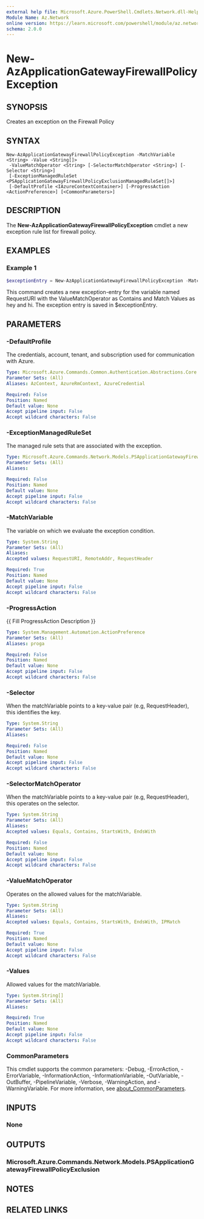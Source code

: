 ```yaml
---
external help file: Microsoft.Azure.PowerShell.Cmdlets.Network.dll-Help.xml
Module Name: Az.Network
online version: https://learn.microsoft.com/powershell/module/az.network/new-azapplicationgatewayfirewallpolicyexception
schema: 2.0.0
---
```


# New-AzApplicationGatewayFirewallPolicyException

## SYNOPSIS
Creates an exception on the Firewall Policy

## SYNTAX

```
New-AzApplicationGatewayFirewallPolicyException -MatchVariable <String> -Value <String[]>
 -ValueMatchOperator <String> [-SelectorMatchOperator <String>] [-Selector <String>]
 [-ExceptionManagedRuleSet <PSApplicationGatewayFirewallPolicyExclusionManagedRuleSet[]>]
 [-DefaultProfile <IAzureContextContainer>] [-ProgressAction <ActionPreference>] [<CommonParameters>]
```

## DESCRIPTION
The **New-AzApplicationGatewayFirewallPolicyException** cmdlet a new exception rule list for firewall policy.

## EXAMPLES

### Example 1
```powershell
$exceptionEntry = New-AzApplicationGatewayFirewallPolicyException -MatchVariable "RequestURI" -Value "hey","hi" -ValueMatchOperator "Contains"
```

This command creates a new exception-entry for the variable named RequestURI with the ValueMatchOperator as Contains and Match Values as hey and hi. The exception entry is saved in $exceptionEntry.

## PARAMETERS

### -DefaultProfile
The credentials, account, tenant, and subscription used for communication with Azure.

```yaml
Type: Microsoft.Azure.Commands.Common.Authentication.Abstractions.Core.IAzureContextContainer
Parameter Sets: (All)
Aliases: AzContext, AzureRmContext, AzureCredential

Required: False
Position: Named
Default value: None
Accept pipeline input: False
Accept wildcard characters: False
```
### -ExceptionManagedRuleSet
The managed rule sets that are associated with the exception.
```yaml
Type: Microsoft.Azure.Commands.Network.Models.PSApplicationGatewayFirewallPolicyExclusionManagedRuleSet[]
Parameter Sets: (All)
Aliases:

Required: False
Position: Named
Default value: None
Accept pipeline input: False
Accept wildcard characters: False
```
### -MatchVariable
The variable on which we evaluate the exception condition.
```yaml
Type: System.String
Parameter Sets: (All)
Aliases:
Accepted values: RequestURI, RemoteAddr, RequestHeader

Required: True
Position: Named
Default value: None
Accept pipeline input: False
Accept wildcard characters: False
```
### -ProgressAction
{{ Fill ProgressAction Description }}
```yaml
Type: System.Management.Automation.ActionPreference
Parameter Sets: (All)
Aliases: proga

Required: False
Position: Named
Default value: None
Accept pipeline input: False
Accept wildcard characters: False
```
### -Selector
When the matchVariable points to a key-value pair (e.g, RequestHeader), this identifies the key.
```yaml
Type: System.String
Parameter Sets: (All)
Aliases:

Required: False
Position: Named
Default value: None
Accept pipeline input: False
Accept wildcard characters: False
```
### -SelectorMatchOperator
When the matchVariable points to a key-value pair (e.g, RequestHeader), this operates on the selector.
```yaml
Type: System.String
Parameter Sets: (All)
Aliases:
Accepted values: Equals, Contains, StartsWith, EndsWith

Required: False
Position: Named
Default value: None
Accept pipeline input: False
Accept wildcard characters: False
```
### -ValueMatchOperator
Operates on the allowed values for the matchVariable.
```yaml
Type: System.String
Parameter Sets: (All)
Aliases:
Accepted values: Equals, Contains, StartsWith, EndsWith, IPMatch

Required: True
Position: Named
Default value: None
Accept pipeline input: False
Accept wildcard characters: False
```
### -Values
Allowed values for the matchVariable.
```yaml
Type: System.String[]
Parameter Sets: (All)
Aliases:

Required: True
Position: Named
Default value: None
Accept pipeline input: False
Accept wildcard characters: False
```
### CommonParameters
This cmdlet supports the common parameters: -Debug, -ErrorAction, -ErrorVariable, -InformationAction, -InformationVariable, -OutVariable, -OutBuffer, -PipelineVariable, -Verbose, -WarningAction, and -WarningVariable. For more information, see [about_CommonParameters](http://go.microsoft.com/fwlink/?LinkID=113216).
## INPUTS
### None
## OUTPUTS
### Microsoft.Azure.Commands.Network.Models.PSApplicationGatewayFirewallPolicyExclusion
## NOTES
## RELATED LINKS